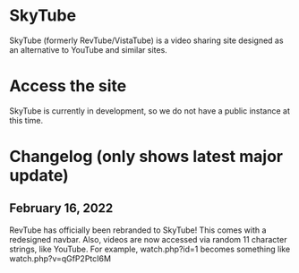 # SkyTube
SkyTube (formerly RevTube/VistaTube) is a video <!--(with audio uploading a feature that was going to be added)--> sharing site designed as an alternative to YouTube and similar sites.
# Access the site 
<!--You can access RevTube at https://rev.yoretude.com.-->
<!--~~For the upcoming "Redux" layout, the link is: https://redst0ne.xyz/vistatuberedux~~ (Redux is cancelled)
For the current "skeuo" layout, the link is https://rev.yoretude.com.
-->
SkyTube is currently in development, so we do not have a public instance at this time.
# Changelog (only shows latest major update)
## February 16, 2022
RevTube has officially been rebranded to SkyTube! This comes with a redesigned navbar. Also, videos are now accessed via random 11 character strings, like YouTube. For example, watch.php?id=1 becomes something like watch.php?v=qGfP2PtcI6M
